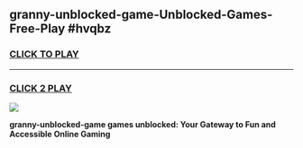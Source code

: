 
## granny-unblocked-game-Unblocked-Games-Free-Play #hvqbz
<h3>
<a href="https://us.freeplayer.one?title=granny-unblocked-game&ref=9M">CLICK TO PLAY</a></h3>
<hr>

<h3>
<a href="https://us.freeplayer.one?title=granny-unblocked-game&ref=9M">CLICK 2 PLAY</a>
  
</h3>

<a href="https://us.freeplayer.one?title=granny-unblocked-game&ref=9M"><img src="https://clearcache.store/games.png"></a>


**granny-unblocked-game games unblocked: Your Gateway to Fun and Accessible Online Gaming**
